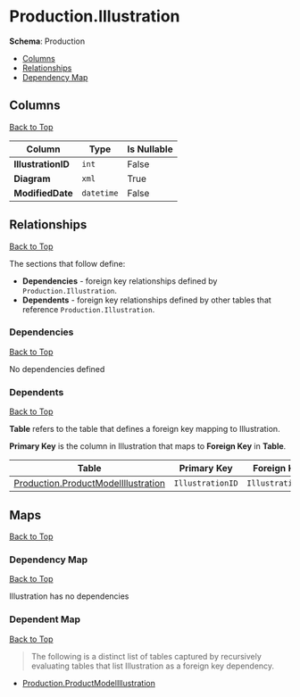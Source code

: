 # Production.Illustration

**Schema**: Production
* [Columns](#columns)
* [Relationships](#relationships)
* [Dependency Map](#dependency-map)

## Columns
[Back to Top](#illustration)

Column | Type | Is Nullable
-------|------|------------
**IllustrationID** | `int` | False
**Diagram** | `xml` | True
**ModifiedDate** | `datetime` | False

## Relationships
[Back to Top](#illustration)


The sections that follow define:
* **Dependencies** - foreign key relationships defined by `Production.Illustration`.
* **Dependents** - foreign key relationships defined by other tables that reference `Production.Illustration`.

### Dependencies
[Back to Top](#illustration)


No dependencies defined

### Dependents
[Back to Top](#illustration)

**Table** refers to the table that defines a foreign key mapping to Illustration.

**Primary Key** is the column in Illustration that maps to **Foreign Key** in **Table**.

Table | Primary Key | Foreign Key | Foreign Key Name
------|-------------|-------------|-----------------
[Production.ProductModelIllustration](./ProductModelIllustration.md) | `IllustrationID` | `IllustrationID` | **FK_ProductModelIllustration_Illustration_IllustrationID**

## Maps
[Back to Top](#illustration)

### Dependency Map
[Back to Top](#illustration)

Illustration has no dependencies
### Dependent Map
[Back to Top](#illustration)

> The following is a distinct list of tables captured by recursively evaluating tables that list Illustration as a foreign key dependency.

* [Production.ProductModelIllustration](./ProductModelIllustration.md)
